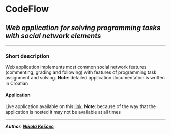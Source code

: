 # CodeFlow

## **_Web application for solving programming tasks with social network elements_**

---

### Short description

Web application implements most common social network features (commenting, grading and following) with features of programming task assignment and solving.
**Note**: detailed application documentation is written in Croatian

#### Application

Live application available on this [link](https://code-flow-zr.herokuapp.com/).
**Note**: because of the way that the application is hosted it may not be available at all times

---

**_Author: [Nikola Kešćec](https://www.linkedin.com/in/nikola-ke%C5%A1%C4%87ec-59bb60210)_**
